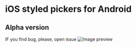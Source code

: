 # iOS styled pickers for Android
## Alpha version
IF you find bug, please, open issue
![Image preview](https://i.ibb.co/5jW06F1/Untitled.png)
